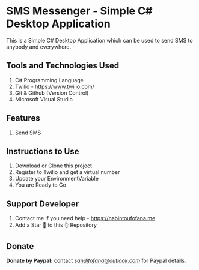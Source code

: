 # SMS Messenger - Simple C# Desktop Application
This is a Simple C# Desktop Application which can be used to send SMS to anybody and everywhere. 

## Tools and Technologies Used
1. C# Programming Language
2. Twilio - https://www.twilio.com/
3. Git & Github (Version Control)
5. Microsoft Visual Studio

## Features
1. Send SMS

## Instructions to Use
1. Download or Clone this project
2. Register to Twilio and get a virtual number
3. Update your EnvironmentVariable
4. You are Ready to Go


## Support Developer
1. Contact me if you need help - https://nabintoufofana.me
2. Add a Star 🌟  to this 👆 Repository

## Donate

**Donate by Paypal:** contact *sandifofana@outlook.com* for Paypal details. 

